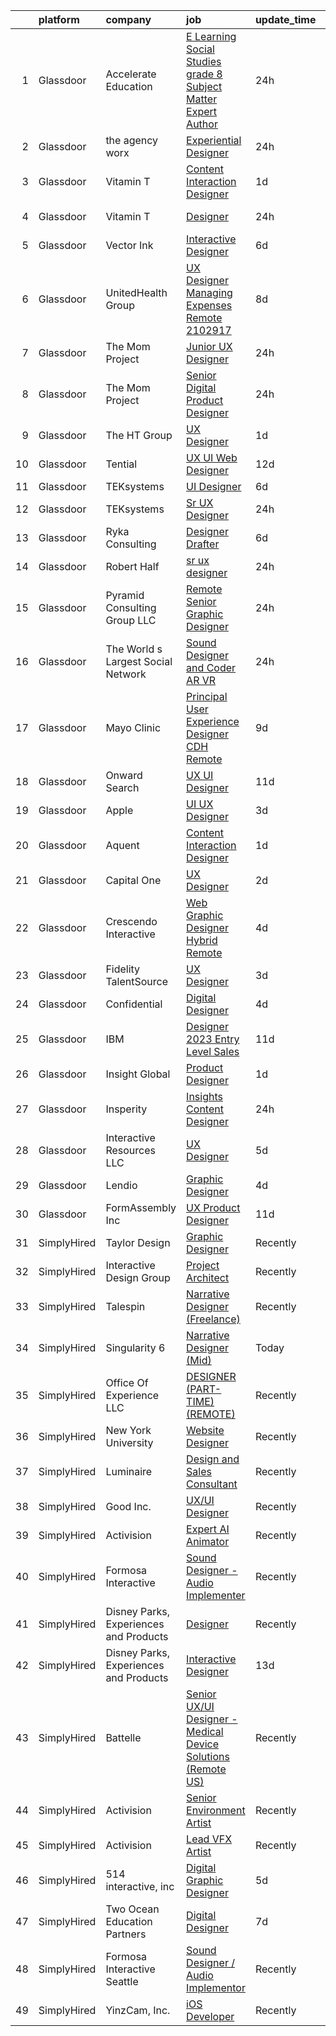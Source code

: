 

|    | platform    | company                                | job                                                                                                                                                                                                                                                                                                                                                                                                                                                                                                                                                                                                                                                                                                                                                                                                                                                                                                                                                                                                                                                                                                                                                                                                                                                                                                                                                                                                                                                                                                                                                 | update_time   | location             |
|---:|:------------|:---------------------------------------|:----------------------------------------------------------------------------------------------------------------------------------------------------------------------------------------------------------------------------------------------------------------------------------------------------------------------------------------------------------------------------------------------------------------------------------------------------------------------------------------------------------------------------------------------------------------------------------------------------------------------------------------------------------------------------------------------------------------------------------------------------------------------------------------------------------------------------------------------------------------------------------------------------------------------------------------------------------------------------------------------------------------------------------------------------------------------------------------------------------------------------------------------------------------------------------------------------------------------------------------------------------------------------------------------------------------------------------------------------------------------------------------------------------------------------------------------------------------------------------------------------------------------------------------------------|:--------------|:---------------------|
|  1 | Glassdoor   | Accelerate Education                   | [E Learning Social Studies grade 8 Subject Matter Expert Author](https://www.glassdoor.com/partner/jobListing.htm?pos=118&ao=1110586&s=58&guid=000001835eefc48991e9afff9dc5231a&src=GD_JOB_AD&t=SR&vt=w&ea=1&cs=1_15a915f1&cb=1663745115703&jobListingId=1008150875464&cpc=D69957E0862862E0&jrtk=3-0-1gdfevh59jihp801-1gdfevh5sj4jq800-3aac58438d6f8adb--6NYlbfkN0C7xa7DVYBH82EOrPVl9wy0CRhCvggGIIc2dbSrXoZxjXmjzWYCxTTgHhABY2DyPa50pWwcB21B4xQW5P7GwwzUYfcE7DsJmIi8N1uJHOuANzkYRD8ipRrvoo6exnNWRG4IDZyzEmjgLlLyV0uIFYmawJedtn6sX1wAdADjEOdnzncg8vyFHshCbmtJjeYhLxJKO8hAUaBw1Lj9NOlydWMrdYh8W9sqnTPzeITIDRfhTeF8z8dZQZp4Wb3KnIzmB_2fbrWYs2tL3r1GFhxRuBgkOoACli1i3vSgi-wYAcsfmheezvLa_ssUxu4EESi0HHJhqfZOleN-dD1ZLfyw4kyUrRtZg88SMk4PpNDwRKMFVLepYtXuvtExIWw2DzBMOD7CCUJZerwlVHdEe1JKPY6ftA0T3sn320PpxG0lvFIEMMZuT_EPN5iwsvMQP_oKEeBLADm8q5DQSYyKeix0V472S8qgnpUjteNdnexe8ms6fLSOOCjQm0xaTqkiDlFrVHFiX_oaq1LmFSFCUE1ucxqwbeDfCLvegyTgKxnpB30AMIsz4j7IaNQYRTba5n2iq84%3D)                                                                                                                                                                                                                                                                                                                                                                                                                                                                                                                                                                             | 24h           | Remote               |
|  2 | Glassdoor   | the agency worx                        | [Experiential Designer](https://www.glassdoor.com/partner/jobListing.htm?pos=113&ao=1110586&s=58&guid=000001835eefc48991e9afff9dc5231a&src=GD_JOB_AD&t=SR&vt=w&ea=1&cs=1_feee3017&cb=1663745115702&jobListingId=1008151740696&cpc=B076152010A3B66C&jrtk=3-0-1gdfevh59jihp801-1gdfevh5sj4jq800-e83289c7879a3890--6NYlbfkN0CNOKpjDIEH11s39GTuUki_mvxNbnX5BtDlH5CMrheAnKze_5JrwQ4joDkGUDohP_Swb8kvI57IGVheLEyWrqJYH2sZnkTZ72lSr6eYAZElRuXevluXizbSRAX2H05GsReTl3_dZG9GrYnvLAAnyH0JKj5A_zXyUM5OFuG20dR5aHIWOBED_kWMYdQb-djhSOJe-c5ilMapXtlXBHE-nTyRqCp3Dvi4RBTqZ6NWejfMCzkHSdpnJoItfNaD5dwvwhOdRMOG7zk75WhFcXTVJv_YqZYzT_I4Xrq8WpfUcfdaUavPBclTZEXRCV8AlaYTYyOIrRE-qnKef16E48Cs1D5F9eT_E9Enx5VHcFF9ydieHyy0mwgV88oLm_ccRpLVj3JuE8v_Wa_Ub256sXy4z_Jr9fuCTF1xmvOOf_mFhUgtbbU7k6XflnrP6gU8nB3v_ENIwzcOCw97k-0PndSeDU3KKyQxZ4-UlgyG_z-vFxhPEG9y-csa01NVgr1kEtJIZw2PgA4NPy7jO7OjMwKI-BBS)                                                                                                                                                                                                                                                                                                                                                                                                                                                                                                                                                                                                                                                                    | 24h           | Remote               |
|  3 | Glassdoor   | Vitamin T                              | [Content Interaction Designer](https://www.glassdoor.com/partner/jobListing.htm?pos=127&ao=1110586&s=58&guid=000001835eefc48991e9afff9dc5231a&src=GD_JOB_AD&t=SR&vt=w&cs=1_08567885&cb=1663745115704&jobListingId=1008149986541&cpc=6FC5BA77C9A4CD78&jrtk=3-0-1gdfevh59jihp801-1gdfevh5sj4jq800-74e436c57d378133--6NYlbfkN0DMrcEu7yrtATojKJA7cEzGQ3FdRGWLh0CZQInL4ECGI6k5tN82kdM0cJmh4vC7Ggj3l_Q0l0iwN0-6-SltHIV2KMPPRa0fLkVG2AgLdH6SKI1FroH00dRmZltYdAeXZKXQfGn86DKRGHxRIm6lVbacqZEsYxpvfE8ffdsqq6IzBXgA4EQ1f4w_Z81u9RVHtZlEgiA7BfuT_rB02emc6VfEahbjumygRV2NNbFMMpsgzkL7YivVPSpfPqqGzg9-9RBqwEWb73etw25J2IywLHk-Qls-PzeCphLo9pqSYiS6YUpuMEHmEv-uuBwftjd4Pp4p-1LmZppE8byhCW_qkLKOMdEtNJwFxdlUdWn17j30jH66tIBI5MhZydUpCRS3XjvRT1bhTcyT6Afo9P78WvMiKBeYIFlLZz3PAWOBPE5QahaUlHGWiGhr7wZMCF4GdPOBbpCLFpsyypPTOnY2f_dwwGHLpuColoEJTlzO3TYfFp4pJSkSGixG)                                                                                                                                                                                                                                                                                                                                                                                                                                                                                                                                                                                                                                                                                                  | 1d            | Atlanta, GA          |
|  4 | Glassdoor   | Vitamin T                              | [Designer](https://www.glassdoor.com/partner/jobListing.htm?pos=129&ao=1110586&s=58&guid=000001835eefc48991e9afff9dc5231a&src=GD_JOB_AD&t=SR&vt=w&cs=1_0880418c&cb=1663745115704&jobListingId=1008151819138&cpc=6FC5BA77C9A4CD78&jrtk=3-0-1gdfevh59jihp801-1gdfevh5sj4jq800-30510bfa2295ed82--6NYlbfkN0DMrcEu7yrtATojKJA7cEzGQ3FdRGWLh0CZQInL4ECGI6k5tN82kdM0cJmh4vC7GgjWyrcpBQioN75PA0Ya3NX8W2ceApQOHO4fFrEg7gTako5P1-iShtJcDcF7Cim-hdTFNZ_wOht-sDhPAVyrPPSliiQ5kRXecKrvDe9vuOBdHjL0cbKmxWSfxIs1YcnBSJv9d_wn1IYwMn8Y67ODO4mqkcktLoBgU9fFS6e0m263VCd8YX-i6O7Y7rBQXude4tZv-MZj64N7QDTmeAZ98d0Z4QrRJGglk32nHaZyklHB_vjl_4hM036Plr2HieUmc6S22wNMaabty76jmM4eakj74fJDty8pmXJja7TxXAbFqYymcQk7W6rlLgxcRCJAFlPVQPTiBIGmn0HilGM2mfqcYfRaJRZZGrCtTGS24rFdYY53ThAS6Prxt_kredf0U80muIASl0FPHgd42eOXjxvcuko26oh2aPvuZMMP0F22DXBRitu4HvMM)                                                                                                                                                                                                                                                                                                                                                                                                                                                                                                                                                                                                                                                                                                                      | 24h           | Culver City, CA      |
|  5 | Glassdoor   | Vector   Ink                           | [Interactive Designer](https://www.glassdoor.com/partner/jobListing.htm?pos=101&ao=1110586&s=58&guid=000001835eefc48991e9afff9dc5231a&src=GD_JOB_AD&t=SR&vt=w&ea=1&cs=1_116eca63&cb=1663745115700&jobListingId=1008139755384&cpc=5A6BA339226A12EC&jrtk=3-0-1gdfevh59jihp801-1gdfevh5sj4jq800-7cc4b24e4dba69a2--6NYlbfkN0Cd5ZvLdai7cR0fypH5_WiGezUQesq24dbKuF0ly35ya7XTnX1N3U-q7l0Ocptzp3aFrxxJPxjscP_HqQJEp5Du56CI-Al7Gl9B5gtrttJ_qayG8lkYpmiwPT1DGZO-ByAtbFjAIgm7GRTFjAONy77PC8STIJDg_3dCaahWn_W5ZbMGmCFq-i0jHTurQEySaMSJeURmtqb7zphYBtmRSb89OtqeTrWjUzFjAZkYL7DupCACC57kpghVgrsvAPHuCLvznNTJYGwcQ8ylmhi13Fw3G4R9zzKMCjL9xAqmjR0RL19O0TJ0kgsWiIGN_llLmejO4MmI1MhhY-7H9TEuSRINqgBWDJsezQ9krAnE-5l4_fj6iAsqnvz6pZpZazC6pMOdc2BgcMn0lqAPI44N1ID3cLnIH8EH40hui8d7x-AWU8Q7RCNt9yCQr61fRMP8PpSB9186uMwFyQVIdJXP8nvP4Ar7aqfFmsozL7kM1X1wh5axB8ijCPsQwh1r4Kl_uTUDAcs3RQmZbg%3D%3D)                                                                                                                                                                                                                                                                                                                                                                                                                                                                                                                                                                                                                                                                         | 6d            | Wisconsin Dells, WI  |
|  6 | Glassdoor   | UnitedHealth Group                     | [UX Designer Managing Expenses Remote 2102917](https://www.glassdoor.com/partner/jobListing.htm?pos=119&ao=1110586&s=58&guid=000001835eefc48991e9afff9dc5231a&src=GD_JOB_AD&t=SR&vt=w&cs=1_36423aae&cb=1663745115703&jobListingId=1008134369295&cpc=C4A69CCDBB3B9599&jrtk=3-0-1gdfevh59jihp801-1gdfevh5sj4jq800-4831527382fa19f4--6NYlbfkN0C8O9VKdOj_1Zh75e9_CvYhSsWVxS1Pvi5WUWhsf4w7FOycHcR50Ta-CQORLM6vDVcl8koeDK1B0mHExEAlkG7njoJp1X-sxamrvYFlKwPmwKMg9qTb62sNo-PB47IUcAghoLOoU9DUWfwcBhqKJlP184V-pO4qxAYbD_xTcME6_BA8hjJ4NbC1CMGwR-7GdjVCI_xrz6DGbKY-u5R7VR8QZpDzPZ6G7dOX3gpSlHWssvIkNQ2hTsVq0M-v0eCEuKGs8ZLetd5U3WZWcfXtBZM_nJd37FZGeyC1DzDL7lSlmHwhTHtKVqjjSu75Ds8SwRRvZE0y9G0lAiafIIZrywP4lbgG9UYXP6RRgz-EQVzRcyds33--17XfIUaqPSYolriltpz-JxoX6NcBXK-huu-jLPNy31cdWVkdp3ILZKtz5w_qksxyxXCd)                                                                                                                                                                                                                                                                                                                                                                                                                                                                                                                                                                                                                                                                                                                                                  | 8d            | Eden Prairie, MN     |
|  7 | Glassdoor   | The Mom Project                        | [Junior UX Designer](https://www.glassdoor.com/partner/jobListing.htm?pos=110&ao=1110586&s=58&guid=000001835eefc48991e9afff9dc5231a&src=GD_JOB_AD&t=SR&vt=w&cs=1_9a0569da&cb=1663745115701&jobListingId=1008151603612&cpc=D2F1DE17EE1F43B9&jrtk=3-0-1gdfevh59jihp801-1gdfevh5sj4jq800-c912d4f4e83fe496--6NYlbfkN0BDp_epf89aHDQhKpPegNJQ_ldQpEFZQsM9OcONMGxWx6pU56EKHF58QjVdAUvn2gVSjmKyGigpfFgmHeZXmW-mEEDGE6Ox4CyQhyk1ortjrqXAufJxShNQZQOFiRnUk_rA3kCJbXHS5R_qRsiJkrmFgbrE1tOS-qpJBrhPsgGopv5IFQas8Nc-27WxZaSbdg5zdKTgy3VUZm-xKgCNq2icykgPXMzuaU8BUTgwtb0wI3aEUr3-mpIZ1jZJDwfrLptrkxP9a_gyLZdHy8xEZ0B6anhI8f7Ls6XgPu5rhbEqqJSmpJJ3kdt0gOhIZhvc4a2SmVVY14dKeq50uafsiK5qvQHDhSuGsNzdR77WWDHmyZMCMriYU1K3L7pOj-AYglMWL0hzxAwW6IEnooe4FZME-pSW3tfv_4DM55HDhFodqZW62Z4O_9BikwjrPi_zngn47R3alvmY8h4Lo6LCm9fNqsBaIxBCGluk7BkhcsALBGmTHKu1xfEuMp2-b2WO0q7nUgbNPLTszKnmcjKvybclZOVHywtHsUoAIRTB6BWNpg9qhrmpPPXL2by9_vSTWPsu6rU_Q6-arJqTvVQ4fT94)                                                                                                                                                                                                                                                                                                                                                                                                                                                                                                                                                                                                            | 24h           | Newport Beach, CA    |
|  8 | Glassdoor   | The Mom Project                        | [Senior Digital Product Designer](https://www.glassdoor.com/partner/jobListing.htm?pos=117&ao=1110586&s=58&guid=000001835eefc48991e9afff9dc5231a&src=GD_JOB_AD&t=SR&vt=w&cs=1_61fc8381&cb=1663745115702&jobListingId=1008151603639&cpc=AF1E4A3695F490BE&jrtk=3-0-1gdfevh59jihp801-1gdfevh5sj4jq800-97fa166a82646f54--6NYlbfkN0BDp_epf89aHDQhKpPegNJQ_ldQpEFZQsM9OcONMGxWx6pU56EKHF58QjVdAUvn2gVSjmKyGigpfC27ESRfPBkcRGV7QbrQJB6qcYOOM_HwAK4PiMsMsQsR4AtSUIZ0okDTde_tifR15B-ajcKEiHKajIdSSmVSdPbx_Ttp1O3o-gwjbDv10tqiPKOl3-mKCD1j-JG7601PIJgVZ7Yl76h_eyJg1e6wOrR72X3J3TlsKLqhBKMUzBzh6I-ylDOvq9A1BsJ7Q_o-P8mBnK4ls0zbOjhDyI8htTochv0ZQZKJvSYUjTLQQLz7QFE6uxcwrxXrusZJ1PrFJO3fmQxOpFemsgXqfS-ZZWI1qM45TDFe8b481eCPA5R1oniOAKYZqVQcLzfUhPTGjSO_iy03J48s_6l3HuTHDTp6HzRjUhuzzHk2Fcu6HbFed26n5zLEwVXYVqQnFxz-L7KNkpHPSyWSvaR1v9UvHDx9W1VdE9nvOWKYwpt7T7CDNXv_S6r1iT4gY6_uK5jaM5rZFIRjZ7oYM3oQziVaK7PMq_zIeBIiN6fGw3mdeed_YdXV1IZw4RxufEipPWbQ4i-kyI2l92w88yv40PgjM9E%3D)                                                                                                                                                                                                                                                                                                                                                                                                                                                                                                                                                                                 | 24h           | Beaverton, OR        |
|  9 | Glassdoor   | The HT Group                           | [UX Designer](https://www.glassdoor.com/partner/jobListing.htm?pos=108&ao=1110586&s=58&guid=000001835eefc48991e9afff9dc5231a&src=GD_JOB_AD&t=SR&vt=w&ea=1&cs=1_fd388265&cb=1663745115701&jobListingId=1008148948811&cpc=AF8BC9077DDDE68D&jrtk=3-0-1gdfevh59jihp801-1gdfevh5sj4jq800-c3e5ef0fbe0854d0--6NYlbfkN0Bra0s3zilufhc4AteKADJ__EYx4e15zFOxHvpj1gP3yFT6O1VqDoAXxp_WIm083I5K2iq_mLdHfzYPilTXPb0tGqd5bB7ex92FCBl_D9uUsAdV1XPiKQmEc-20h6ffNCmDHuc18P-hR2BjkWZoXUg3k0C6YDvOBRb6Oh0FdDjuyg42uiMU1f3tNAciEDcfVn_p5DNnxfT6gTOQ7wjsJ32V7tlUgXh5Yhe4b851elShLCshgz48ECFLpEuSXt0c3HpkjbotKt6rOaFGoXOjs7jDATWnrLrKBHKlrWpwHxCSHHIqJvVO0z0wkAuAyiReAbsBGWBWho5rKkvC4svsppt5-B1I9KvaXsSX5hOVCXzm5VGqMyY3DGPEt8UECMCuCjozvpbEiNC4p_SAYLvAJMX_SpYdyQ6MMf7RVAO5jUKbYQy2HvbYzezCo2L5rvQKM6RgK3fA28Oe5t4fkXQyMq5WNTrxQUyDC6WT2iasViRoZIMLmTGSSsV8CIlsRS9ExtilFfCD8TQTEQ%3D%3D)                                                                                                                                                                                                                                                                                                                                                                                                                                                                                                                                                                                                                                                                                  | 1d            | Austin, TX           |
| 10 | Glassdoor   | Tential                                | [UX UI Web Designer](https://www.glassdoor.com/partner/jobListing.htm?pos=123&ao=1110586&s=58&guid=000001835eefc48991e9afff9dc5231a&src=GD_JOB_AD&t=SR&vt=w&ea=1&cs=1_3ebd2972&cb=1663745115704&jobListingId=1008126712146&cpc=5EFBB0462F9C6B7A&jrtk=3-0-1gdfevh59jihp801-1gdfevh5sj4jq800-a0ab43ccdca4ab37--6NYlbfkN0D_VUMocHtM7-M2l7xhQCiQST1RW5dQjS02UsWe7tYaNAZWZWTzZ6bpJTAOxr1kLZpV2dOEj8X0RpgoX-6oYgwxW2ECsBFltJ4vvjZtvl-PpiqWrYgxvFyIvS4h8Q2YAmMPYuvr8NxRVbgHo2DJVhnozC-eHuOIzmZusGKTgoqH65bvJqHzi34Cuw_awtDSlwD9q7RhtOZPf6MTaTGiWd0u0r8hfU9aPIFyKsRcKWBWvZvzhojgEhqDonSNsYrSeB1M5paN6jDEgzqCh6_a9Hd-OOqY8QSbdiX4igUhdV6V927B7I6-2loe5_0FpWWuqEkJtFCbID_OHd3uXUYzQkRb7dliwMjBbgBbM8dUyQrgRpTg8DbTlpEN0NxikAracJgRAEtO-b3vvnoBF7Ztzk7wuwbZdvh3dsd8tutH82XHoS1R7iwyL9rh1cHtqKlhdTa6S2Me022inpZATPJol8x6ul5OfKvxi_oa2-a0Ax-5Z06M3gBkmAy3n1WkS3ysKZvX358CGvlycDfXVKFbkPTL)                                                                                                                                                                                                                                                                                                                                                                                                                                                                                                                                                                                                                                                                       | 12d           | Tampa, FL            |
| 11 | Glassdoor   | TEKsystems                             | [UI Designer](https://www.glassdoor.com/partner/jobListing.htm?pos=130&ao=1110586&s=58&guid=000001835eefc48991e9afff9dc5231a&src=GD_JOB_AD&t=SR&vt=w&cs=1_dcddb321&cb=1663745115704&jobListingId=1008139170501&cpc=3BA4CE39D5B5DEF5&jrtk=3-0-1gdfevh59jihp801-1gdfevh5sj4jq800-dcecb4742878a042--6NYlbfkN0AuKz8EBO1xHDEL7V2YF9xF3dC_I9B9i-Zw2Jh8clPMK3KTieKealHQMRxLfyLBLKJ_aEawN_Ftcm3oK5qCBmQYIAFLuUNknXqU1RE4IxkKMX0GkemECBHvQwML9Bd2KsXdwxujbGWC0DUgt0jSXNgrf-PmCL5RIro4jTAdH0zkQqIjwcsRfYa7YF-YPdkCkDOjpeenXjsETqETnOhTbVEL_I2EMJXR5BcXuCq06H5CM8Hp5xbHlPSwuuO46d9gLwCmtwnqvDXzsD17nI6ANHLd_4CVLEJ1Je2nkyI9Vtil73YX4eormdP0FUZ4aO0JAIEDlGNEb1VAovCXyMLdNRrGER09rrC3BM39aZq5VqbZ3l2L-KgoqDypAA-T3uTgIepdT8TjUOXeMowIl71nj4xmY9yEj6nOqgnn06Uz_9GucA6FJ7s3wTrQKqe66vo6dwkx6brvDFWWK_8FFgfHX_00m7fLb8znfjdfBBUr2GVycdbskB_BIc_iLxS5nFxsR2_CGzPsBXEHQWp_2GbTJUV4Z6zlpNj3x588Nz-EwxORtgTEqSZ0hfk19r4OFzynqKSiOqS__r8HmgCnHs5i-W33Z-3V9Q2CoqrQBPs6x_RRF26G-D4y_zJRScemj6gl7ELKoRVj1qWKNGk4ZWCbjjgyJ4msPSfBDs6ktTDL5lvLX1YS60hnuzrhmjrrM4e8m1-HjlpBBHsEoxLWxm5CCvJ3_iO2Kl465wC5iXTk-Q8puvPeCZkQpvxhW6RqZcka4eFGM9IKqFYq-uJqxyHMGsv4RDqB3P_eiwF59cMSbFmujPGVEU5Isx3nssyyTieF9Ep-Dj3NuVCf7CbsWeLjCAuCnEF8_GsZQUZGo9Xr1tx9bh6_2P-AsPtw3sWfWiuMsTMMFhZ1eY4lQ1FkT6swX3AkcI27ZK9U7fEhh3sJlrOfBw%3D%3D)                                                                                                                                                                                                                                                       | 6d            | Chicago, IL          |
| 12 | Glassdoor   | TEKsystems                             | [Sr UX Designer](https://www.glassdoor.com/partner/jobListing.htm?pos=121&ao=1110586&s=58&guid=000001835eefc48991e9afff9dc5231a&src=GD_JOB_AD&t=SR&vt=w&cs=1_3b59d251&cb=1663745115703&jobListingId=1008152122747&cpc=D2F1DE17EE1F43B9&jrtk=3-0-1gdfevh59jihp801-1gdfevh5sj4jq800-ea9d9098e40f8fd9--6NYlbfkN0AuKz8EBO1xHDEL7V2YF9xF3dC_I9B9i-Zw2Jh8clPMK3KTieKealHQySFBD4L6FvN3yT6R0s_NIyl-_k9JmFtTeEbocER3mALwKlsrhcwlbaISiMqEuhqUBaSs5cqUGHnPZKozynviT81cymU24Irv5-S8SjLX1FVByUwbGNeu_F8yocJ76H1NL2GU1D8hJmf4toeNbYLDjE4F2iSMDPtDSZvvUxwoeLVwLGvvXP1C_wSWi0-D2rilOoWafaKgVSCblQG1KVm-nSlb3pqJ5ZwRk_Eb9KL4MoSjvH0ndbgonS9fyzUsst_qbBCDvelc6CujGNOwHWcvw8-4lKF1IzNvyWjDKscVtbA7iHn01nOc8hL9H_myADCaJq0o61mbYn64TUE7XyeDnEIPhSfW5v1PL-KXD2wRngACH3ODla8huOnb53VgVfr6LBvZK1w5AehzoEpJ8zuDfvfguTQl8uss0IbvOjnu6Z15rlCUhENbaI28BXxaHbpl3vuT171TOkhaNz4g7jw0YTqzIdfKKSZfq358KHB_Tlz-_1c4PUft_5XW2o1-YvR5aUSvMX4wxHJidEPGIIjFN2Ak0OPmygoaOsKJNARKhyPUuY8Wqwn-9U3shDsLuXp_aiUtIuMnp-UmpBlKzUUsLgRmLT12eSANTvDat8ZyDA1kedsGrP09QK0gjPsCvTiO-iABLrRgTemqB9R9wXoip2N5U7ly6JKnxTjDkxitUeEIBc--eM6UVNYMCXPdsWMb7rjJmalaiTXRlV8cunWVZweplUgU5qfYTAvV4vQtiRvGkhT1K0ESjQQtxdrIfBVQVp9Bi0TDnVYkQTMhTUPV8n3MPVSTUKnaYZbjtJ1ESzeSD9QpmrJfUcBpAXLj1v-1LZVKFkN_sAE7ougS9gNdI142tvvYu05NKUOEDNI2VjVIpCZs4diosRzMOig0DRk9)                                                                                                                                                                                                                                                | 24h           | Newark, NJ           |
| 13 | Glassdoor   | Ryka Consulting                        | [Designer Drafter](https://www.glassdoor.com/partner/jobListing.htm?pos=104&ao=1110586&s=58&guid=000001835eefc48991e9afff9dc5231a&src=GD_JOB_AD&t=SR&vt=w&ea=1&cs=1_75cb3f3b&cb=1663745115701&jobListingId=1008139998254&cpc=D910AC0D9B8C6152&jrtk=3-0-1gdfevh59jihp801-1gdfevh5sj4jq800-32eb172ed100978b--6NYlbfkN0BU3E3uBKBZbNTSbLzckjhRwapKnZGKr4Ufg4kRnKG8RQSLApK_C9AQv2BQNP1JRBRyG7ltEWXfJCNcl8WlisuekNUJO4qeUk5I-F1byHD_vouK3u587mS58t4vOr7bkfVVbccK0P2OqQ3uJ0I6eQTzDUBxbM_Ls0YekFlKqdBEr5Z6jN_8EVUwKFYC23vC7CdmgO3mnmWGIrIAoM5rcBgg_0dN11lsk3ODG0CgsDM0bUoXMukzjr8r6e77QDCqUwdsD951vrzEbUlLM9980P2IGE7NA8b3dZ2e7ttJVYNhhBJQx4qtOnZwyvGooVkJk_TUz3zAIR5mnbrW69ZoZ0esjyEtgxEJ9q5ImqjodqyrJDdeGmJiWE_fik5V8yfNGKPGgLCiI2F7BZzHNb9-cZcv4QhZ8dWskpLtaXNhNaSEx7dPtAeY_2wTyxAxjwaN5sbaTeCi-ebUiYxvfgiXlq0zFYew5oG0p7RstenNMh7VQq9FIUcTEDhWxLYPJVq2aGc2b6s4V2zSJQ%3D%3D)                                                                                                                                                                                                                                                                                                                                                                                                                                                                                                                                                                                                                                                                             | 6d            | Seattle, WA          |
| 14 | Glassdoor   | Robert Half                            | [sr ux designer](https://www.glassdoor.com/partner/jobListing.htm?pos=124&ao=1110586&s=58&guid=000001835eefc48991e9afff9dc5231a&src=GD_JOB_AD&t=SR&vt=w&ea=1&cs=1_65ce708e&cb=1663745115704&jobListingId=1008151848199&cpc=2CAED5C921A5F994&jrtk=3-0-1gdfevh59jihp801-1gdfevh5sj4jq800-28b28669cf67376c--6NYlbfkN0CpzDdaQkua3np5pkmj49lKioZwmwxQ-yx5plwbYmV_M5QDgP5U2s8pTcIrES5uNWHHGQg6pW2OYFJcAv4_zhatAvcbmwqmwscJKY-iBpGseS1FV4bFyVRxE9CNaYeQ3JUkjjlH_lG2bbOId-cY-d_3nH2FuTDzewIjC0PXEVzy8uXeLF2CqD4GRK6UoWORvWLJN8dfUNDV45b5g3Wfs2SyhlYiMxFzu2z5E1u-Kx-DRWkBxhbDGsdW8o8pe9Vim7A88x14Xk-eDtEwi5OAM_ujPCIy1yHqH_JwJN1lifuMQ5pq5irI5C9jl1DDXvngn6CmOYTNhzC5xz9Rdd0cAIQBOklUdnzE7ntkMCsNiT5sBE393OasOeQZkeR-3dyvhDkVifIqB5JJq0U7NxXK74jeSN90T6kTUuShbME46ir6SBhFJjC424ylvkBL_ZxF_G76vrnAvdwwknqNrU9YYKtPtSHFHPTJbdbBA49164CYQjhLECpI7jl_otKA0cT2SENlx-PpWTL61p9n95abG1_kzKa5lpEPAk6dRbleI8VPtKfE4K4t605v8DE7a7Eews8%3D)                                                                                                                                                                                                                                                                                                                                                                                                                                                                                                                                                                                                                             | 24h           | Seattle, WA          |
| 15 | Glassdoor   | Pyramid Consulting Group  LLC          | [Remote Senior Graphic Designer](https://www.glassdoor.com/partner/jobListing.htm?pos=106&ao=1110586&s=58&guid=000001835eefc48991e9afff9dc5231a&src=GD_JOB_AD&t=SR&vt=w&ea=1&cs=1_496178ea&cb=1663745115701&jobListingId=1008151880576&cpc=82ABD2B5CEB98952&jrtk=3-0-1gdfevh59jihp801-1gdfevh5sj4jq800-b6ae6913f0bcc3b3--6NYlbfkN0B0I4lKiN4xnCM9VU9Xmk3SaJI7af1aDjRJDtOlwbp0_NEkyD7fYkZoW-y2iKmc-sDnrXB0a5oToieEoOxRd-LTeQ6JD5IwS75rHZl5DNu1laLHCyTMUILOZnrE0AZoPMsPlr7bokIG2BTbINyBpugVzworWodOR_8seLm8BIYyM3x6Iy4u35wSC8Fjlxf-1r1C-81_sZFzR_DmpdddjV9oNx7z-xSX9DtgknC-P3Qu_r1e2d9s-XjoScQmqIitZ7aj1y_cewYBfvuxNAAxLXGtdSghiVQGPMPeeV5r05YyumHrKhtB6E5Jyuc2z_VvnX4zwKg-JnXSxnnQ_cu3F4-lExJrB9tCs4etn8l_9t5ltsZA9pJiOkqdQRyRSaMf1xUdKPJhByDwfD_o0HLa8taOR0wGkw5mtpVgAMChiO2ub4NTs_ODhHzR2oG2H95s29-XNHaNQbL024QNjfa3t40bC0T10OGAn1oVQgkLLLVqi97yGH-oTEI-)                                                                                                                                                                                                                                                                                                                                                                                                                                                                                                                                                                                                                                                                                           | 24h           | Remote               |
| 16 | Glassdoor   | The World s Largest Social Network     | [Sound Designer and Coder  AR VR ](https://www.glassdoor.com/partner/jobListing.htm?pos=120&ao=1110586&s=58&guid=000001835eefc48991e9afff9dc5231a&src=GD_JOB_AD&t=SR&vt=w&ea=1&cs=1_ed83f71c&cb=1663745115703&jobListingId=1008152609302&cpc=82B3195DA92CAF92&jrtk=3-0-1gdfevh59jihp801-1gdfevh5sj4jq800-2e4686032645991a--6NYlbfkN0DSgjPPcnEdvoK3uuxfISLALE6pB1FR7YSHOr_tSg5_QGIhoz_2VqUepdcKLBLI_zTYRTCT7JhMtiqNi3OrP12b133eqrb4zF0RxCKguowJYcZ3twGcq35OXFJs7qXKjHS0o_vS0FzujrqtOQ-aspwmXOze3vAbfrr7yvZ9EtAJKccyYa_KeK7en4h40aoOp0W0cxnF9KnwhNoVjxnEa-2tGPEvkiBaXHY1kQgLZrXK5_s2T9rkd7sTNC70YFcsowsWxvF9WjBdo3bDo6HbMyPa3gyo8U7nkkugF61_o47t6ensZBeEOu2kb0Ti2-G-2XmvgTZd35U5MRK8p5-qNDKT6ISdicvlvgH-BL5u5bvbDOyCRq240gEMk-gmGmzgsKlghbeaQQn30XnvkCIaGg6OTc2R1ExneBW1tu4C1xuzOIBnZ1XiFbfi9zHaMAAfTJwFJl_C6CG7FQbII5elYvkpziEeWMCEX8_DM5oVIzeJgA_JAJWSN52-sPxE-S8YyvcZlUcAN1lYhEPpELa0c0i-18yLIEpEK-Y-UzAI8tb6h5dAPEQ1sQ05dnhD4f1TDQlw-iBNc7VAVkAjNM4-q3M85Q9ac4q17Io4bHIu1pc1tw%3D%3D)                                                                                                                                                                                                                                                                                                                                                                                                                                                                                                                                                             | 24h           | Philadelphia, PA     |
| 17 | Glassdoor   | Mayo Clinic                            | [Principal User Experience Designer   CDH   Remote](https://www.glassdoor.com/partner/jobListing.htm?pos=102&ao=1110586&s=58&guid=000001835eefc48991e9afff9dc5231a&src=GD_JOB_AD&t=SR&vt=w&cs=1_4b820080&cb=1663745115700&jobListingId=1008132423634&cpc=71D4EE06E32D485A&jrtk=3-0-1gdfevh59jihp801-1gdfevh5sj4jq800-22e263b13a21b426--6NYlbfkN0DAEceP-M7Shj5_gfKRzkCBllP1lnjH5WM5gyIsLK1tG5I7LeeaiVBc2NmkugE2pFASxQwGJT_bmyFSzCnNxLMrf-idMHMV4HqrbueQNOotwssm7yAje9Wd4px5XzoBeLn0hGZnojA1sSE0GXF1pmCC-Mv5qowflT-H4X4TRw8_wUHORGfGGpsxVq9tI_aXy5rUTlN6Yn55x-F-fCDs_vZmJ6iTXxISNXnhYsYN9nALOBKFrTsExrVJAdW3XF8vL5q3OF4aSAVvCXSIpCIYdSvSo6LJtKfPaeutQsd1kTmtumRlhG2tK9zoy5X-uvfTenxT6xJlixq9FqMjN7c_geieVzkaMlkyjkqIO61K8YiC47AorYurK33f5to5p9HbVJcLnW6qq6F6pGKsQgg46pvA54j3wd2zhsF7H6dP7XiUFGTJbrZKfjdD5qHRF6lxfD5Y2Skwr0CuVBxT8RyJ6xYf)                                                                                                                                                                                                                                                                                                                                                                                                                                                                                                                                                                                                                                                                                                             | 9d            | Rochester, MN        |
| 18 | Glassdoor   | Onward Search                          | [UX UI Designer](https://www.glassdoor.com/partner/jobListing.htm?pos=128&ao=1110586&s=58&guid=000001835eefc48991e9afff9dc5231a&src=GD_JOB_AD&t=SR&vt=w&cs=1_9f92e8da&cb=1663745115704&jobListingId=1008129820152&cpc=FAE5E775D180B2FB&jrtk=3-0-1gdfevh59jihp801-1gdfevh5sj4jq800-0b02da9971efac63--6NYlbfkN0B7YoEZZ2QAGDyEGGmBPAUWSHc1Mt3sMCn9FehKcWA3w7gs-9AXM_DVLctndGAQcMsy_WE33pWw_x1sJ-KlK1nbX1BykggKFk0XN8gV5T2GJ8kExiTCPp8ZtkzPzIT88aPuuIumc9P76zldr0pAiqpcXTvaQ5iIEPCNs8kFOoWawqZ9az33e8pgW1Z_m3jbMOaeiwRhmB_ivTYv1A-TKliTOMhjECcQt4YTtmpL-a3nN2Ee4e0VHzIY8oe6FqtAMwuNbcVGY_8psVU4ZePyd4tlfSiNQOKBq4UPXLz2DHSJ2LDJ6nEvP4RLh14jxkM5Ev9X6r1tJGEQcQNkZhNVAe8YnxLO0-qC-AxlTGJ7wqwS0Hw240HfhQYr1HJfay4DmerimfhjeaKgdUmntIa_1TC0Y69co9neM436INMzO4F5p74zyTGoDoSXDqYAAO84d2wkXN4imjxdhIHdQ5Om0IZNmPjT8XuvjJdCo48Ado4uHN9AVwAMz6cguNFTQ-0sPB7Xy1Uk-1J6v1S7ye0p1Kua3DF2aC-Bxtp68aEanK7bmj1ZQmScStAw--k88RImkDzr9lr-b1aNY6Urg6FtG0YPOjqrazM4jPRR0II2De91uqa1ppbhvvJyEEdRnPX_7HkqRmyKD0BdVYXRAdA-UkCKW0wBBc1iAeFMsJ1DKXDys3VLAnbd9FRoO5W-bDEQ42euTyzXC1F947zaxfLmJw8zvPH1hdaYtm7ce0zmfgwssrDLn8YINiokbm2fEJ0lcB1dItOstknIgmW0DUob9ZYfy3eYv2SP0KzcfVkAWAF_Bax0dIoNJKf13o2RwRsVrGCR6joCCX_R-m7aTV4rj2Yr6vB_69eSix6Ce65Lxu5L-yVdkU1K1O1HraZI-yc2qSxri2JzuyXiFPdN82r_BOBIfPGmVfgHY4flxTTGUZcXSKCBaZ9OjrihkRSe06qX71Qjv2EM3rXuK25xXAPrGoinxb6qxMH-FGwLzFffSVI9gXig4020IEjRL9pnxRMWkHI%3D)                                                                                                                                                                  | 11d           | Jersey City, NJ      |
| 19 | Glassdoor   | Apple                                  | [UI   UX Designer](https://www.glassdoor.com/partner/jobListing.htm?pos=111&ao=1110586&s=58&guid=000001835eefc48991e9afff9dc5231a&src=GD_JOB_AD&t=SR&vt=w&cs=1_2695a6c3&cb=1663745115701&jobListingId=1008146232570&cpc=AC285F3A3ECA6BB0&jrtk=3-0-1gdfevh59jihp801-1gdfevh5sj4jq800-10d876441d9dbc59--6NYlbfkN0BvKrLyj5gPmtZO9T8euul8TCxuuKNOtzRJOomxnwSEodTz2Bc-sPZl5OJ9R4TJsNdP1LrRDE0KT8JEjveg7rgr2XaFdWdHk3lIFAJ3qXp8x5UW7eSBwDM-TFrC0_xx-L4h4jIwPYhd4pmUXRU2P9eVwrXTp1SwOBEBCd69L-RUDqLujal6kWKQaZlusXaU_H4J85w2fDcm9suTkGeYIRQ8Piig5sQpVZDHgB1jzItxqy3NIAzhMWejierMQ9DKvDSODa0Al6rcIPPB1rx-EwSr4HlxJhGRVDbVYukSTi8Zavs02lu06-oENv7bJieNG3G2cRYE_Y0mMIVn5qWo6oMJkmSagrdGCZSPnpM2rj_9LTapQIYKVCVQ3MH-S5rLQLpSArna14m0nBWrKGM1DOT7t0rrkqRPCgGqJWZ_UQGcUosMTO0uJKBLONlRgx3LQkemwxNY-xs_DMgg-6jDktTXmjZtMlQ9Pd7yqxlznM8rZgF5pbHYas4LVxplpxLvx9AtsrYcqjZEYD0SxVayrLDBv7Gd82NHNemyI2AVlW8WhbhvuvEnop42I0iUpd9fxbn4fWNvDqz5h3XYnAx3HFpXD12tybp6x7MMk5UhjM3E4-w2TmTG3V3uAKpedIs7wkhOzIaW8Rf2_SipBBdmaAwSmWIa47AHJVd8GUqRtta5Pxlib5RhgAxLYVxaKTfU3fobJ7ej4nVlO68AlkUFhyhMU4CTIGNFDu2KiE2zS465csOijDjNRWaeo7Y4lj-8AUJ6pz0JcFBn0gmRHkwWktav0ErM3x_dIuk95zOl4NupvuqG5of708520Y-fS9tcqSRYakXSg6X-TzS7b70c9EFX7amNkky-hV-nYOcng_Udr2op9-2kXiolK1XsK-VG0TxwEBNPY5KwIdRTqpt9HFoL02ZfK6N7a-_7pdncpSOZZFCp9hXxIcsrzdAN1zVAN6o%3D)                                                                                                                                                                                                                                | 3d            | Culver City, CA      |
| 20 | Glassdoor   | Aquent                                 | [Content Interaction Designer](https://www.glassdoor.com/partner/jobListing.htm?pos=122&ao=1110586&s=58&guid=000001835eefc48991e9afff9dc5231a&src=GD_JOB_AD&t=SR&vt=w&cs=1_2201c8ab&cb=1663745115703&jobListingId=1008150097125&cpc=A65DF3A704A48F9B&jrtk=3-0-1gdfevh59jihp801-1gdfevh5sj4jq800-c038fa1d592be6ca--6NYlbfkN0DMrcEu7yrtATojKJA7cEzGQ3FdRGWLh0CZQInL4ECGI9gD0Wolx9R2v-Aex0-GK04vqfpt-EPEKDuRDf0UrubN2md1ik2nxHBMDzlSexU8euFO0tfqoQXbgsA3R4-Je4HhykKv9Majd8qnWelmNE5KszsJkY4NJg02MfoQN69XDGtyHd1T0lIpn23SRr2X1ldcZD4ji0dqWZSFjsugRjQk8Hze_C8LUzV46QMoI-Qn4LBqdUQHCU3_p65LvjhS0Ikbl5wQn-llXZFwrEsEHJD9E77Gm7bgePXU2FTnWwk0sTVVUSZXDCbzFl8qd6Bc7KupCkLBsSqBZt2heC0E8hz-HxKz2GtGMbMtbX9CbqbJpUZUMg_VreeXAJME8q1veNCL14-AMLaSYMhshrmYE9GaLk4KUb3EW_eW4aKqwjVgR7Isu5dNM3FSDhYKQu68LXX0D1IR3mLRmkfvKBNZt8-8WQWdQUN-d_g%3D)                                                                                                                                                                                                                                                                                                                                                                                                                                                                                                                                                                                                                                                                                                                    | 1d            | Atlanta, GA          |
| 21 | Glassdoor   | Capital One                            | [UX Designer](https://www.glassdoor.com/partner/jobListing.htm?pos=109&ao=1110586&s=58&guid=000001835eefc48991e9afff9dc5231a&src=GD_JOB_AD&t=SR&vt=w&cs=1_2cbd36c2&cb=1663745115701&jobListingId=1008147924688&cpc=D2F1DE17EE1F43B9&jrtk=3-0-1gdfevh59jihp801-1gdfevh5sj4jq800-64c95a34cefd9981--6NYlbfkN0C3j_zLGvpMLCdiZ0WC46XqVTA1VMZzOzKXPhAXwYlrNb9EbKZEg8x0wzjxx-xvfPpmPHsiJEmmcQC5L-U1dOlLkLclTdhd3TZeuSxDAQMZ6Bs1Ifi5Da9vBkwMQryhCGcqGCd3lLPbv73nGPp5QMMdlZmEZX99Mk4gfYEZuvB5c3SOKZtS7qo_bK0I8fX7gxQ5sc8i7bfGkvEw9fiHluqzAIQaFcCQ44cIVa7ly8ZrH5ogVoGglHGsp8wLoqDZI5R9eLhIqpfcH4O4KC3ixsSbJ72MMTiy20QtGDZQRp9RTkbExd24_24zPihPvP6nZaH6mwIfP0HjVm5W13HjOkVJdBIVrLE7WcJ6lVUWBIZ3sI8i5IXjbS-tm12_Td-rY1QOgzyP1ph8JYUalQZlLOcjjkuC6OPd9MZpnrhWWbQJcIJgFor1gcgT5s9syz8vBOM%3D)                                                                                                                                                                                                                                                                                                                                                                                                                                                                                                                                                                                                                                                                                                                                                                     | 2d            | Plano, TX            |
| 22 | Glassdoor   | Crescendo Interactive                  | [Web   Graphic Designer   Hybrid Remote](https://www.glassdoor.com/partner/jobListing.htm?pos=105&ao=1110586&s=58&guid=000001835eefc48991e9afff9dc5231a&src=GD_JOB_AD&t=SR&vt=w&ea=1&cs=1_59cb7f28&cb=1663745115701&jobListingId=1008145663132&cpc=39BF0EDDD7C951CC&jrtk=3-0-1gdfevh59jihp801-1gdfevh5sj4jq800-aa50885b913467c2--6NYlbfkN0BKgzQyzTF1Q9mOsR1amaS-juVGLjHt5Cdom-gEF9y-xaA6VVL5_C6wp3DqeE55FUTcfGHfbLAlpiIAbwRdSsD0pkxh7zrBHJRfEgP5INBPxqT5wgCmPxeYfllZ36gJZThfV_cmaDk6fc4fHw5qydLfbj6v_h6eszeda7-TYtlEhlngngFtFcv1IlPEakVcLeW-3dOw69MRwJMTZc2jss_vmjBJcKM2BAAYzs4z9xp4PXKjU1SHRlm64vlI0HwEnVVaswjNzCTrIxXYiFH2MZsZLUUYMDUqkERUJlY0AClUKXcSXqqcSLU1HubqBEE4b43B5drQuHvG4J7-qvyuXRrWszTE9YZx-B_7mSICFNm-J9UYTexNKzGb-k9a0dom3muJcZldRt81Btlj-yO46Kc78ha8W5Vgt2nYgyetBFjmxmo2w_QR5uUA-nccdhvV6LtDgFmFTb4sLK6Az19BYQ66HcL-dFg9W4GpUNThqeVju2Vl-i5m5u6Bim77C0IvZDj0X1QhJxHkmf_MaytgYVrVYjvOK-zkkkA%3D)                                                                                                                                                                                                                                                                                                                                                                                                                                                                                                                                                                                                                                     | 4d            | Camarillo, CA        |
| 23 | Glassdoor   | Fidelity TalentSource                  | [UX Designer](https://www.glassdoor.com/partner/jobListing.htm?pos=115&ao=1110586&s=58&guid=000001835eefc48991e9afff9dc5231a&src=GD_JOB_AD&t=SR&vt=w&cs=1_9fd92cc2&cb=1663745115702&jobListingId=1008146297908&cpc=7E331B339EFC28D0&jrtk=3-0-1gdfevh59jihp801-1gdfevh5sj4jq800-9d3985ca0e97d32a--6NYlbfkN0AoYXfdOe7El6-Ykny_IbMrQLc_ftZ75MJybi-dJXWXjsCzoyCJRRBVlF9fO0cfHB9nZseqzVjG_Aifw8lvE2rCB7hk-i6_yrhKvs4SpBVfbs1sBLL-IIt88_b0qMqSHv1fE8Xbmih4zA8Es1e_lHCPmjPJy2M8x3oo6MOYNEHC9JWHqPtoXcFeJ_RGkuP-T4nJYORRdqXGjUGTn8HzlrcAs4ZXFz15hOBWyPwyNEtw6gIczXU6MCr7QvTxHLt2hNO3tMjv6LI6xWu5s4ei3MsoEV12u46Fmyn8iBfLzIoFp0mdF2Ipr9nt8Dzfs-aQ3IoZPAZPiIzMid8GI0WOQzDTPKfSLCVpfubYp4kR32KwklzWAh8Mo5IVtGIZZwLS86fIOmShjZp677qMe4pFan_ZiiesNtVLxDB9lyGXUqEJavNefGKmjNkJvXJg7WtQC5TbRNcXpElMgLDyjHwtsh4pX6ohWutMVaVXWzr2yLbd4TpYfzsskQaT_O01sEm3Jds%3D)                                                                                                                                                                                                                                                                                                                                                                                                                                                                                                                                                                                                                                                                                                     | 3d            | Smithfield, RI       |
| 24 | Glassdoor   | Confidential                           | [Digital Designer](https://www.glassdoor.com/partner/jobListing.htm?pos=107&ao=1110586&s=58&guid=000001835eefc48991e9afff9dc5231a&src=GD_JOB_AD&t=SR&vt=w&ea=1&cs=1_829262c5&cb=1663745115701&jobListingId=1008144967501&cpc=5FEB1BEB8E14EF52&jrtk=3-0-1gdfevh59jihp801-1gdfevh5sj4jq800-66dde4460275b84e--6NYlbfkN0Cht1KFzuGFpyJEql-iz503NG15PtyPFifTxn0aZOk8JgHVSKfpw5aH3EWmeKyGw8VM7b1aZHS23mP94rLtxfaJnm4D4kpP31_yWXTSGOUw_no8kdJGrIzl6BBl0FrqqaOPJAqAqeIrOJJIZ8eXZjSajVYt2mbeM_Gsi6NwdoczbwaGhRN24ikawOPjM1Q7j4z2ptRq1BnkQlpLZNf4pXdy0fKFnqw8mUGKDQT2digQzXjz3J5z5PlTAkJ1mvLsh150gv2Xa2guLuty2ZSrjk7Kkha6i6pJ4G8cOAal4NN4PPrxNgQ1c09deoXfi5PHNUmACZZwkxMzbjMCi2XKOgbnIJgutz2D9P7dy_0xWT990bUmyZz3NCUDauaYFT2ddWUBYcsGw_SjL7ILiRpwQ9s-ue1DW4MowJbgwTzuvNWFVCV2LJrur6wTJ3Qa6iXMXfi7RvRpBuwof3Rl1nERLCrwIgbb9kjBFSAQ8keiNseCNOlKNtgRNp2d9luGZnN9o3d-26AFJFlCSQ%3D%3D)                                                                                                                                                                                                                                                                                                                                                                                                                                                                                                                                                                                                                                                                             | 4d            | Englewood, CO        |
| 25 | Glassdoor   | IBM                                    | [Designer   2023 Entry Level Sales](https://www.glassdoor.com/partner/jobListing.htm?pos=103&ao=1110586&s=58&guid=000001835eefc48991e9afff9dc5231a&src=GD_JOB_AD&t=SR&vt=w&cs=1_dd002de6&cb=1663745115700&jobListingId=1008128772292&cpc=723ADC3DFE402989&jrtk=3-0-1gdfevh59jihp801-1gdfevh5sj4jq800-ac67045961d7dda5--6NYlbfkN0ASsx9s5kYVCGTGnmC6Xh9NWSoe0erEY_uce-MxN6cSfhCFF8tPJks6RQ6ru_yf5NKDqaMcjlkCnejbZMc2kfmAeFytjFSPIe7XmznJcN8GPtPmY5Pv77bEvtALpt3p2I6vWV56CRZ5FkKIQsQI59-GlTpq54Y4bvmWQCWd13zv5NXc1uDLpREDlfPiq72ZeqYwTxwpIgs2eRgj9G959v3DYO1yWUhM3KM_DNWJgHHv7gwScn3OObRkf07mbM40qtEa0SXNsx_xksL3odVrcnQu8oAcQRTBHHQ-gljIJtN53J1EWn0EY8nJVDBVA9ErkHWQCTvauAkxiBR6e8hCYm249ubPT_aPJnE7dAXHLMe3Zdhomk1PWV_atwFBuu1VkvIk7yMW4_OCQse82Kxw6QdzVS1OCQ8YD3f2HIOppojnKSgllGOhQjATSdwqT7A9n7_s1f9eBhe9ZMu_Rkta9ZTwY5nZ2-OfiJausjQrXcvGb4-eRY0khUrTYnuwEVqUKkR2JlcW_MoXgsFU9Tdl9mMYJNqFschMcOSGbADcnSxfyT_huY2IZKslaj4W-QWrf4jlzMqPdPOg_sepJjpDPDeecEThWuMbYaj3tH-8QfmqmxGfIO-Lq25u5Uh-XMBDWPu8uqIfU_P5TQhvYOxaV0Ogw5WL-uaqWHRx0ci7QdGD9i3dd86yb7dU9fY1L6uSU93W81DDpfaxlHIkQd7y7o5kkvpxwMjDBPN_GDeE_r64S6GanUJGusrxKg6ALBWVlHrulxOHVowkBmUrIGptCb1Jy3dqA54_xZDdBDK_0Z6QaKWPxVol6OYQPdZX4YAGgQm_M4MbIUBdoUdJaizfWI500X3SBPMc2xHQKkw3C7dJT_YdpWvtsdWkv7sbBC8LODpSysNupsvCRP4zvc4t8R0a9GGEudga7c0Xp4buUftcgn9KGfCDhSkajyQEOI5eLKHXvDr0J63et82pD_1FBkD3VKtFJ3f6zzC5--0aAi476GgJom0XkUcM4G3DxyZiG-djMV78D_PHVOSPwDjE2ytnWh07MqZKh4m6s80y25AuH2gmIbq6vFD7h29wZw7RkFn8EajIQkq5twhdMeJOJFdPLssS76Au1BmLy7vI4SvkzcUOUZkSY0cE-PZd84kaCUB7zELRRUFo_w%3D%3D) | 11d           | New York, NY         |
| 26 | Glassdoor   | Insight Global                         | [Product Designer](https://www.glassdoor.com/partner/jobListing.htm?pos=125&ao=1110586&s=58&guid=000001835eefc48991e9afff9dc5231a&src=GD_JOB_AD&t=SR&vt=w&ea=1&cs=1_7e1fd963&cb=1663745115704&jobListingId=1008149088626&cpc=654405A9B1E0A9F5&jrtk=3-0-1gdfevh59jihp801-1gdfevh5sj4jq800-9e06504dedfed92c--6NYlbfkN0BKkHZu3wF05EeDimN_p6sYpKCMArvwa95YdH7UpkaBCuXZAtggzO9lWFPdGsiWEnUTUyUtqDeHIVrUp1btToHK2ftrjWk5e81xE7eDd7nZbp_DJKORDQWyeaefmGYOH_5XLRnBPYeJQKgOi34rx6T0Sq3_btKU-0-8g5_zHqgg9L9jDZArSJK_VtpRb-2I2FMtzV6jQB7lkFs6-GSS03APGVwmqE3GlPxu3MpwSgwPRuZ96WzWglISr3iD7G9ZDROWNUkuntNc4Tv2sdIA9Ekn1NPZKrEgyG6v2e1v0rYpeNscQBu-ICg9Z23lrxOpDc-yqsdhs-wMQQZE3IJg7JrMgFq1t0Aa5wk9HRju4bl8XazshbiehGNWeF7FaHSg8NCRHS8DsQNwSciTy_QnkVSWMYolCA6QvBVFOKTibz9r8dUE5cEfNrh1mLTZsZibPImcHAtXD-BiExJEhsJYbZgWlg1GwT8J0xEQLR7_4jhzZcN-vwZOamDRcuO6PWdnM6wcS5Z2O4BOQNg3ke7PNrCk)                                                                                                                                                                                                                                                                                                                                                                                                                                                                                                                                                                                                                                                                         | 1d            | Remote               |
| 27 | Glassdoor   | Insperity                              | [Insights Content Designer](https://www.glassdoor.com/partner/jobListing.htm?pos=112&ao=1110586&s=58&guid=000001835eefc48991e9afff9dc5231a&src=GD_JOB_AD&t=SR&vt=w&ea=1&cs=1_0e861bba&cb=1663745115702&jobListingId=1008151420166&cpc=D69957E0862862E0&jrtk=3-0-1gdfevh59jihp801-1gdfevh5sj4jq800-8103fd00e07c5c5b--6NYlbfkN0CYobNcY6DSafIfVw4UC03nkRxBD9fUy2suPwabomlLTrOJxnYoONs4woGUWHONn1-XHaFfJ6xCfFpoa43XRQUSJgAX9I0HPSeAArezjd3dYIO9qhCzTfJYzP-PVc8yrA0BoO3fJD6gtuIMFuoMiInDZUlh8WZgpFLGITvXWrCZrc_Mi5vE3lnnbviwqqxBu5xCeqBv1cPgMmsed6OQspiNgkCKWKaDwl8_e211LjvZU8CIRz725zfZqw_MuEHoxd0r0vGQuNNxaBcqIpbkfxZfriH9rxmKta2RLihw9Vx_WY3hEqQ5wzqRwfoiuNQr5upX_QX-k9p31ImGhVpDkZcuEzMxQGMuNbIuFSRmA9cmh6PoLZy_WX9fmlG7tXgQ5u2H1anqEGZ4DZmu1vGix5nUyv27YOxTlLLJfoAkqWgFin-xVqa1_ym9wfFNKGPLaeI7eO74tWvBoYIgqeWOZboCkzARYXeaFxTqeqBwObu63cEUuPQ8-l9Gzhsx4-ViW0WR67K7h9pQuduH3ESM97hSASqA1zKsKhcI8Eb-6OHg6g%3D%3D)                                                                                                                                                                                                                                                                                                                                                                                                                                                                                                                                                                                                                                    | 24h           | Kingwood, TX         |
| 28 | Glassdoor   | Interactive Resources LLC              | [UX Designer](https://www.glassdoor.com/partner/jobListing.htm?pos=126&ao=1110586&s=58&guid=000001835eefc48991e9afff9dc5231a&src=GD_JOB_AD&t=SR&vt=w&ea=1&cs=1_8b204b90&cb=1663745115704&jobListingId=1008142648267&cpc=F4EED0218A761C36&jrtk=3-0-1gdfevh59jihp801-1gdfevh5sj4jq800-965bbbc5464e509d--6NYlbfkN0AxOKY7BEoLyyWUd7gcZ_y97qaD7nt40b4JHkHkXEVLH_lg0-LvjtmOnEWKl8KN-noEpxZ7DvUdAuNWBdghGOPv0WiA6KyppQug7Gz6Jgj7wS8ol4BQ-x91TsvwsEBTuY_B4Vh4Yw-V14xv1DXr1si27RyMpvFDOQPMQYpdqCT6bFFTNzWG5SYCsJhhH5R2oPIaz8VwR9nHBeYLDXuBukLPG2bf5IumnsjN2EPQeEqZZJpJ9AEP-NetGU7qPnGW1pi5aDnXOCGylJMZDTZBE-2ZCThhM7pRQH0bstcI1rHxqz0wlhGn4O_niElVH2R8BykcmXYiKCbQSTgwMlMYj3mTTNCoVqCJtRCyw9pkD6ehtzuMvKVmeR7nhXtjeqhNlshCHfK1s1hlFLjSPAxl1dvUniOOfr7ntYVhVPRwyB1lfxrqs04uZttCjWkAULNRZggMYN6mr3wreE_d46F_ajJST1jf0AkWKWJmhdXhm1As-KOOT4evFcFIVC1VCK8fV0dgmDhCNlU0gmFSlty8y4d1)                                                                                                                                                                                                                                                                                                                                                                                                                                                                                                                                                                                                                                                                              | 5d            | Remote               |
| 29 | Glassdoor   | Lendio                                 | [Graphic Designer](https://www.glassdoor.com/partner/jobListing.htm?pos=114&ao=1110586&s=58&guid=000001835eefc48991e9afff9dc5231a&src=GD_JOB_AD&t=SR&vt=w&ea=1&cs=1_b7a5b141&cb=1663745115702&jobListingId=1008145730374&cpc=444700D72F2ECBCE&jrtk=3-0-1gdfevh59jihp801-1gdfevh5sj4jq800-728fcc5ca9b1a947--6NYlbfkN0DeDTa8A5XXaP3hF5RUeGNUidlMB_lbQpEViSkLjPD18H4tnerHt4majvAAfyJrokhr0rstVQpyf9jWpNm-qURlZ8CK8g-Sfr-CVBr9OX_cy0NZleQoW230nCfpHjyeungrhHqtRGSNGUXzdZmu_sw59dV6q12y4aT7O5_qvC-GVnkBByae03atcXDMquGjfQ16_8yJyP9wruL0zSuAPGat0M7gGqq2ZU3h91LUspzbUd_JMzXdcoxDLrIl37Pfsmulc23n4khxoxHhIO0Z0vLdcqlh0GwZ-3JadfudPJDxLla0H1_6YKCqT9Synuqp4DRkhsH8sjN6HouuNZoLelbaeSyksqcP6nDwifWJTI9_bOc-v323Int580Y6e8426ppyfajmxosvk55SDfyDTD9wfjaAxL0IvrHTy_wyYedR6xU4vbIiF8vFVLHL5Id950KrAdpMPedYd4pmV0DeVW5DSahl5bWQLj8Me2jP1KLD3p4SdoCQDEbCEFMJkdRgdTSe94HF-y2kdBne8F_Qj5RNELmpQpMeflY48fX-DyAdr-YMqBklt78VV8BciYgHpAEmPNliGTfcITy-7RvXwxB8cBmNAKJy-I7if2uxolvb-g2_RKVetJ67)                                                                                                                                                                                                                                                                                                                                                                                                                                                                                                                                                                         | 4d            | Lehi, UT             |
| 30 | Glassdoor   | FormAssembly  Inc                      | [UX  Product  Designer](https://www.glassdoor.com/partner/jobListing.htm?pos=116&ao=1110586&s=58&guid=000001835eefc48991e9afff9dc5231a&src=GD_JOB_AD&t=SR&vt=w&cs=1_85093500&cb=1663745115702&jobListingId=1008129663250&cpc=723ADC3DFE402989&jrtk=3-0-1gdfevh59jihp801-1gdfevh5sj4jq800-858b53f486cea3c9--6NYlbfkN0A8SbWJy1Om9BZvKLiexM-C1C3OyvTzim3rv0RjbpoY0UIy0eAOAhh5zlj_0YJmERg7mkKXCKSal2ajEG5iQ922sANq1HfgroFgrBHLl4wlmWf76Hdx6QgciGHgjndAYcKaF5Qh87iIzED0zZVOor1818o49lAefxWFziI1hTMniZ96gRzl5SMTKSBxtyIrUmf7kxxzOBQ0IEEpxI2YYIs6VwQ1XiGOk2U7zqbi00JO81Y8praKsEQAVYPSUDKadK0jnilEBMdxFx9zSIvEdmnEGd3XYRqC2ZnsFHK9HzkFQyhb3D4rFjPEOWeqjF9oLghcvAzqEp9AXzfRhlNzi_YLj3NgunfKhEFaIByRPR80W-81x6AmVDCpTrUvnEx74eWCZTd1kqcdU6GvyGdwoU9lfWbt_OzrH9JIjB0zFLeCcjMsaOZjfSEyt8z0pVYMMCGjzI2LqxBz71iA4iJR4EGixd5qj1r7w3Y%3D)                                                                                                                                                                                                                                                                                                                                                                                                                                                                                                                                                                                                                                                                                                                           | 11d           | Remote               |
| 31 | SimplyHired | Taylor Design                          | [Graphic Designer](https://www.simplyhired.com/job/9TMIr-6_eYflkcS-ie7BjZ8lflRBkv2EVqmh_ljNlsrIPI4KCa0ufg?q=interactive+designer)                                                                                                                                                                                                                                                                                                                                                                                                                                                                                                                                                                                                                                                                                                                                                                                                                                                                                                                                                                                                                                                                                                                                                                                                                                                                                                                                                                                                                   | Recently      | Remote               |
| 32 | SimplyHired | Interactive Design Group               | [Project Architect](https://www.simplyhired.com/job/xA8pKB1Q4nq3AdtfgRmNnEEt-pqCcxZMfbcdodt_NEOyOpfLdeKwGA?q=interactive+designer)                                                                                                                                                                                                                                                                                                                                                                                                                                                                                                                                                                                                                                                                                                                                                                                                                                                                                                                                                                                                                                                                                                                                                                                                                                                                                                                                                                                                                  | Recently      | Roanoke, VA          |
| 33 | SimplyHired | Talespin                               | [Narrative Designer (Freelance)](https://www.simplyhired.com/job/JfivQAhjp7ywtkKT4uVRHNZFiYBCYaXVq3F0ftlBdVBM_M1ys6vvxA?q=interactive+designer)                                                                                                                                                                                                                                                                                                                                                                                                                                                                                                                                                                                                                                                                                                                                                                                                                                                                                                                                                                                                                                                                                                                                                                                                                                                                                                                                                                                                     | Recently      | Remote               |
| 34 | SimplyHired | Singularity 6                          | [Narrative Designer (Mid)](https://www.simplyhired.com/job/u9MxBNN0P4j5agoL9t4EoTIYbqT6KCW97UezsyOV7gl5fDCGi-UEGA?q=interactive+designer)                                                                                                                                                                                                                                                                                                                                                                                                                                                                                                                                                                                                                                                                                                                                                                                                                                                                                                                                                                                                                                                                                                                                                                                                                                                                                                                                                                                                           | Today         | Los Angeles, CA      |
| 35 | SimplyHired | Office Of Experience LLC               | [DESIGNER (PART-TIME) (REMOTE)](https://www.simplyhired.com/job/yUtNm7aP5k7lf3a27Q4KIbyvuM9A7WQE2tgKPjPrP4xRwKfFS33ECw?q=interactive+designer)                                                                                                                                                                                                                                                                                                                                                                                                                                                                                                                                                                                                                                                                                                                                                                                                                                                                                                                                                                                                                                                                                                                                                                                                                                                                                                                                                                                                      | Recently      | Chicago, IL          |
| 36 | SimplyHired | New York University                    | [Website Designer](https://www.simplyhired.com/job/D5V1n4GSEtcRuBtMTB_BEq5dGt_Nc9oSfrAXCCHdQk68gImpYTLcog?q=interactive+designer)                                                                                                                                                                                                                                                                                                                                                                                                                                                                                                                                                                                                                                                                                                                                                                                                                                                                                                                                                                                                                                                                                                                                                                                                                                                                                                                                                                                                                   | Recently      | New York, NY         |
| 37 | SimplyHired | Luminaire                              | [Design and Sales Consultant](https://www.simplyhired.com/job/D4dYmsBmEacucg9JeAdGcVDRL-9oyc3Bb4UCwQq51AIxm-xVnL50PQ?q=interactive+designer)                                                                                                                                                                                                                                                                                                                                                                                                                                                                                                                                                                                                                                                                                                                                                                                                                                                                                                                                                                                                                                                                                                                                                                                                                                                                                                                                                                                                        | Recently      | Miami, FL            |
| 38 | SimplyHired | Good Inc.                              | [UX/UI Designer](https://www.simplyhired.com/job/HvE6aCFPM-zFV3idodQwFUBkCWe1HEIKTwH6kF4p00XmzWxjSwQ6sw?q=interactive+designer)                                                                                                                                                                                                                                                                                                                                                                                                                                                                                                                                                                                                                                                                                                                                                                                                                                                                                                                                                                                                                                                                                                                                                                                                                                                                                                                                                                                                                     | Recently      | Remote               |
| 39 | SimplyHired | Activision                             | [Expert AI Animator](https://www.simplyhired.com/job/1yZEhR_aMZUq7Tjkst13504ZJO6jw5U4bWQW2OknCm1TqkuZwe55Jw?q=interactive+designer)                                                                                                                                                                                                                                                                                                                                                                                                                                                                                                                                                                                                                                                                                                                                                                                                                                                                                                                                                                                                                                                                                                                                                                                                                                                                                                                                                                                                                 | Recently      | Austin, TX           |
| 40 | SimplyHired | Formosa Interactive                    | [Sound Designer - Audio Implementer](https://www.simplyhired.com/job/E63_BRjyLumhk01Bv7mOuaoR0vafXGhLD-NTsS2e6CEpoHi4FvqYnw?q=interactive+designer)                                                                                                                                                                                                                                                                                                                                                                                                                                                                                                                                                                                                                                                                                                                                                                                                                                                                                                                                                                                                                                                                                                                                                                                                                                                                                                                                                                                                 | Recently      | Burbank, CA          |
| 41 | SimplyHired | Disney Parks, Experiences and Products | [Designer](https://www.simplyhired.com/job/WhlI28szHC7BBtg9dSYJ6ZrvyArTnsUsn4roDp54CZeIsCclg5hK5g?q=interactive+designer)                                                                                                                                                                                                                                                                                                                                                                                                                                                                                                                                                                                                                                                                                                                                                                                                                                                                                                                                                                                                                                                                                                                                                                                                                                                                                                                                                                                                                           | Recently      | San Francisco, CA    |
| 42 | SimplyHired | Disney Parks, Experiences and Products | [Interactive Designer](https://www.simplyhired.com/job/WdF5fe5Mh6reloqPZp_L52uq7uPN8v2zBsxsRJCiG2DRwXrtpRN1MA?q=interactive+designer)                                                                                                                                                                                                                                                                                                                                                                                                                                                                                                                                                                                                                                                                                                                                                                                                                                                                                                                                                                                                                                                                                                                                                                                                                                                                                                                                                                                                               | 13d           | Lake Buena Vista, FL |
| 43 | SimplyHired | Battelle                               | [Senior UX/UI Designer - Medical Device Solutions (Remote US)](https://www.simplyhired.com/job/6BVqH7iBsSK5vomQZonaGuHlIzqlhBKgxKd9wCH9Ok5xVYSW8MXSVA?q=interactive+designer)                                                                                                                                                                                                                                                                                                                                                                                                                                                                                                                                                                                                                                                                                                                                                                                                                                                                                                                                                                                                                                                                                                                                                                                                                                                                                                                                                                       | Recently      | Columbus, OH         |
| 44 | SimplyHired | Activision                             | [Senior Environment Artist](https://www.simplyhired.com/job/vx-vprIU6jwVA6jFu1YMbUf1gDpZAQ55_TPpu_FvB0ztAeUwFYtWeg?q=interactive+designer)                                                                                                                                                                                                                                                                                                                                                                                                                                                                                                                                                                                                                                                                                                                                                                                                                                                                                                                                                                                                                                                                                                                                                                                                                                                                                                                                                                                                          | Recently      | Carlsbad, CA         |
| 45 | SimplyHired | Activision                             | [Lead VFX Artist](https://www.simplyhired.com/job/skG9lF8-lNblYoscV_4ZkShrtKrP6Wjg7CtMgNvznLa_luoDQ-mzww?q=interactive+designer)                                                                                                                                                                                                                                                                                                                                                                                                                                                                                                                                                                                                                                                                                                                                                                                                                                                                                                                                                                                                                                                                                                                                                                                                                                                                                                                                                                                                                    | Recently      | Santa Monica, CA     |
| 46 | SimplyHired | 514 interactive, inc                   | [Digital Graphic Designer](https://www.simplyhired.com/job/L6W90yn2C2Syx0AppZs_9n-2ORQOqBa-mHpz5PA6eSPrxHeHV31r5Q?q=interactive+designer)                                                                                                                                                                                                                                                                                                                                                                                                                                                                                                                                                                                                                                                                                                                                                                                                                                                                                                                                                                                                                                                                                                                                                                                                                                                                                                                                                                                                           | 5d            | Remote               |
| 47 | SimplyHired | Two Ocean Education Partners           | [Digital Designer](https://www.simplyhired.com/job/DFR_hWlm-M0ZL_xiBPlm1UgVrlbX8NkPqdTwWBFOJFHq0bT6DhH_1Q?q=interactive+designer)                                                                                                                                                                                                                                                                                                                                                                                                                                                                                                                                                                                                                                                                                                                                                                                                                                                                                                                                                                                                                                                                                                                                                                                                                                                                                                                                                                                                                   | 7d            | Richmond, VA         |
| 48 | SimplyHired | Formosa Interactive Seattle            | [Sound Designer / Audio Implementor](https://www.simplyhired.com/job/vlF4rzpIgemNyADbSUoWC36FtYYh2ouWspqfTFtuxzveh07-6RCwmg?q=interactive+designer)                                                                                                                                                                                                                                                                                                                                                                                                                                                                                                                                                                                                                                                                                                                                                                                                                                                                                                                                                                                                                                                                                                                                                                                                                                                                                                                                                                                                 | Recently      | Seattle, WA          |
| 49 | SimplyHired | YinzCam, Inc.                          | [iOS Developer](https://www.simplyhired.com/job/O7s3dealHuxhU0MGhoaMnfOJziqVEUTHKEJtlDWUSPF8S_dqWf-8-Q?q=interactive+designer)                                                                                                                                                                                                                                                                                                                                                                                                                                                                                                                                                                                                                                                                                                                                                                                                                                                                                                                                                                                                                                                                                                                                                                                                                                                                                                                                                                                                                      | Recently      | Pittsburgh, PA       |